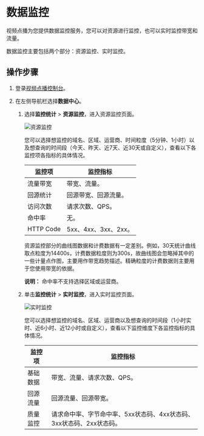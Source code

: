 # 数据监控

视频点播为您提供数据监控服务，您可以对资源进行监控，也可以实时监控带宽和流量。

数据监控主要包括两个部分：资源监控、实时监控。

## 操作步骤

1.  登录[视频点播控制台](https://vod.console.aliyun.com/)。

2.  在左侧导航栏选择**数据中心**。

    1.  选择**监控统计** \> **资源监控**，进入资源监控页面。

        ![资源监控](https://static-aliyun-doc.oss-accelerate.aliyuncs.com/assets/img/zh-CN/9095454061/p179378.png)

        您可以选择想监控的域名、区域、运营商、时间粒度（5分钟、1小时）以及想查询的时间段（今天、昨天、近7天、近30天或自定义），查看以下各监控项各指标的具体情况。

        |监控项|监控指标|
        |---|----|
        |流量带宽|带宽、流量。|
        |回源统计|回源带宽、回源流量。|
        |访问次数|请求次数、QPS。|
        |命中率|无。|
        |HTTP Code|5xx、4xx、3xx、2xx。|

        资源监控部分的曲线图数据和计费数据有一定差别。例如，30天统计曲线取点粒度为14400s，计费数据粒度则为300s，故曲线图会忽略掉其中的一些计量点作图，主要用作带宽趋势描述。精确粒度的计费数据则主要用于您使用带宽的依据。

        **说明：** 命中率不支持选择区域或运营商。

    2.  单击**监控统计** \> **实时监控**，进入实时监控页面。

        ![实时监控](https://static-aliyun-doc.oss-accelerate.aliyuncs.com/assets/img/zh-CN/9095454061/p179386.png)

        您可以选择想监控的域名、区域、运营商以及想查询的时间段（1小时实时、近6小时、近12小时或自定义），查看以下监控维度下各监控指标的具体情况。

        |监控项|监控指标|
        |---|----|
        |基础数据|带宽、流量、请求次数、QPS。|
        |回源流量|回源流量、回源带宽。|
        |质量监控|请求命中率、字节命中率、5xx状态码、4xx状态码、3xx状态码、2xx状态码。|


